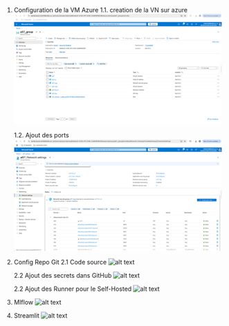 1. Configuration de la VM Azure
    1.1.  creation de la VN sur azure
    ![alt text](screenshoots/VM.png)

    1.2. Ajout des ports
    ![alt text](screenshoots/Ports.png)

2. Config Repo Git
   2.1 Code source
   ![alt text](<screenshoots/Screenshot 2025-06-06 at 6.50.26 PM.png>)

   2.2 Ajout des secrets dans GitHub
   ![alt text](<screenshoots/Screenshot 2025-06-06 at 6.51.30 PM.png>)

   2.2 Ajout des Runner pour le Self-Hosted
   ![alt text](<screenshoots/Screenshot 2025-06-06 at 6.52.35 PM.png>)

3. Mlflow
   ![alt text](<screenshoots/Screenshot 2025-06-06 at 6.56.16 PM.png>)

4. Streamlit
   ![alt text](<screenshoots/Screenshot 2025-06-06 at 6.57.08 PM.png>)